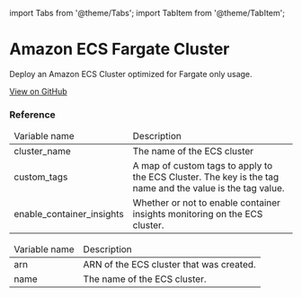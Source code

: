 import Tabs from '@theme/Tabs';
import TabItem from '@theme/TabItem';

# Amazon ECS Fargate Cluster

Deploy an Amazon ECS Cluster optimized for Fargate only usage.

<a href="https://github.com/gruntwork-io/terraform-aws-service-catalog/tree/master/modules/services/ecs-fargate-cluster" class="link-button">View on GitHub</a>

### Reference 
              
<Tabs>
  <TabItem value="inputs" label="Inputs" default>
    <table>
        <thead>
            <tr>
                <td>Variable name</td>
                <td>Description</td>
            </tr>
        </thead>
        <tbody>
            <tr>
        <td>cluster_name</td>
        <td>The name of the ECS cluster</td>
    </tr><tr>
        <td>custom_tags</td>
        <td>A map of custom tags to apply to the ECS Cluster. The key is the tag name and the value is the tag value.</td>
    </tr><tr>
        <td>enable_container_insights</td>
        <td>Whether or not to enable container insights monitoring on the ECS cluster.</td>
    </tr>
        </tbody>
    </table>
  </TabItem>
  <TabItem value="outputs" label="Outputs">
    <table>
        <thead>
            <tr>
                <td>Variable name</td>
                <td>Description</td>
            </tr>
        </thead>
        <tbody>
            <tr>
        <td>arn</td>
        <td>ARN of the ECS cluster that was created.</td>
    </tr><tr>
        <td>name</td>
        <td>The name of the ECS cluster.</td>
    </tr>
        </tbody>
    </table>
  </TabItem>
</Tabs>


<!-- ##DOCS-SOURCER-START
{"sourcePlugin":"Service Catalog Reference","hash":"6f3bea305301015a3b11f451fd08aeda"}
##DOCS-SOURCER-END -->
